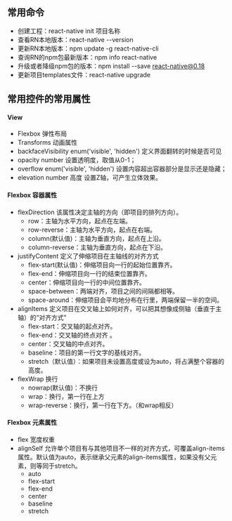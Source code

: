 ## 常用命令

- 创建工程：react-native init 项目名称
- 查看RN本地版本：react-native --version
- 更新RN本地版本：npm update -g react-native-cli
- 查询RN的npm包最新版本：npm info react-native
- 升级或者降级npm包的版本：npm install --save react-native@0.18
- 更新项目templates文件：react-native upgrade

## 常用控件的常用属性

#### View

- Flexbox 弹性布局
- Transforms  动画属性
- backfaceVisibility enum('visible', 'hidden')    定义界面翻转的时候是否可见
- opacity number 设置透明度，取值从0-1；
- overflow enum('visible', 'hidden')  设置内容超出容器部分是显示还是隐藏；
- elevation number 高度   设置Z轴，可产生立体效果。

#### Flexbox 容器属性

- flexDirection 该属性决定主轴的方向（即项目的排列方向）。
	- row：主轴为水平方向，起点在左端。
    - row-reverse：主轴为水平方向，起点在右端。
    - column(默认值)：主轴为垂直方向，起点在上沿。
    - column-reverse：主轴为垂直方向，起点在下沿。
- justifyContent 定义了伸缩项目在主轴线的对齐方式
	- flex-start(默认值)：伸缩项目向一行的起始位置靠齐。
	- flex-end：伸缩项目向一行的结束位置靠齐。
	- center：伸缩项目向一行的中间位置靠齐。
	- space-between：两端对齐，项目之间的间隔都相等。
	- space-around：伸缩项目会平均地分布在行里，两端保留一半的空间。
- alignItems 定义项目在交叉轴上如何对齐，可以把其想像成侧轴（垂直于主轴）的“对齐方式”
	- flex-start：交叉轴的起点对齐。
    - flex-end：交叉轴的终点对齐 。
    - center：交叉轴的中点对齐。
    - baseline：项目的第一行文字的基线对齐。
    - stretch（默认值）：如果项目未设置高度或设为auto，将占满整个容器的高度。
- flexWrap 换行
	- nowrap(默认值)：不换行
	- wrap：换行，第一行在上方
	- wrap-reverse：换行，第一行在下方。（和wrap相反）

#### Flexbox 元素属性

- flex 宽度权重
- alignSelf 允许单个项目有与其他项目不一样的对齐方式，可覆盖align-items属性。默认值为auto，表示继承父元素的align-items属性，如果没有父元素，则等同于stretch。
	- auto 
	- flex-start
	- flex-end
	- center 
	- baseline 
	- stretch